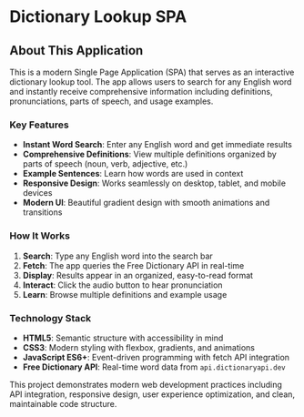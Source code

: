 # Dictionary Lookup SPA

## About This Application

This is a modern Single Page Application (SPA) that serves as an interactive dictionary lookup tool. The app allows users to search for any English word and instantly receive comprehensive information including definitions, pronunciations, parts of speech, and usage examples.

### Key Features

- **Instant Word Search**: Enter any English word and get immediate results
- **Comprehensive Definitions**: View multiple definitions organized by parts of speech (noun, verb, adjective, etc.)
- **Example Sentences**: Learn how words are used in context
- **Responsive Design**: Works seamlessly on desktop, tablet, and mobile devices
- **Modern UI**: Beautiful gradient design with smooth animations and transitions

### How It Works

1. **Search**: Type any English word into the search bar
2. **Fetch**: The app queries the Free Dictionary API in real-time
3. **Display**: Results appear in an organized, easy-to-read format
4. **Interact**: Click the audio button to hear pronunciation
5. **Learn**: Browse multiple definitions and example usage

### Technology Stack

- **HTML5**: Semantic structure with accessibility in mind
- **CSS3**: Modern styling with flexbox, gradients, and animations
- **JavaScript ES6+**: Event-driven programming with fetch API integration
- **Free Dictionary API**: Real-time word data from `api.dictionaryapi.dev`

This project demonstrates modern web development practices including API integration, responsive design, user experience optimization, and clean, maintainable code structure.
